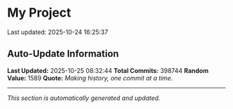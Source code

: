 # My Project


Last updated: 2025-10-24 16:25:37















































































































































































































































































































































































































































































































































































































































































































































































































































































































































































































































































































































































































































































































































































































































































































































































































































































































































































































































































































































































































































































































































































































































































































































































































































































































































































































































































































































































































































































































































































































































































































































































































































































































































































































































































































































































































































































































































































































































































































































































































































































































































































































































































































































































































































































































































































































































































































































































































































































































































































































































































































































































































































































































































































































































































































































































































































































































































































































































































































































































































































































































































































































































































































































































































































































































































































































































































































































































































































































































































































































































































































































































































































































































































































































































































































































































































































































































































































































































































































































































































































































































































































































































































































































































































































































































































































































































































































































































































































































































































































































































































































































































































































































































































































































































































































































































































































































































































































































































































































































































































































































































































































































































































































































































































































































































































































































































































































































































































































































































































































































































































































































































































































































































































































































































































































































































































































































































































































































































































































































































































































































































































































































































































































































































































































































































































































































































































































































































































































































































































































































































































































































































































































































































































































































































































































































































































































































































































































































































































































































































































































































































































































































































































































































































































































































































































































































































































































































































































































































































































































































































































































































































































































































































































































































































































































































































































































































































































































































































































































































































































































































































































































































































































































































































































































































































































































































































































































































































































































































































































































































































































































































































































































































































































































































































































































































































































































































































































































































































































































































































































































































































































































































































































































































































































































































































































































































































































































































































































































































































































































































































































































































































































































































































































































































































































































































































































































































































































































































































































































































































































































































































































































































































































































































































































































































































































































































































































































































































































































































































































































































































































































































































































































































































































































































































































































































































































































































































































































































































































































































































































































































































































































































































































































































































































































































































































































































































































































































































































































































































































































































































































































































































































































































































































































































































































































































































































































































































































































































































































































































































































































































































































































































































































































































































































































































































































































































































































































































































































































































































































































































































































































































































































































































































































































































































































































































































































































































































































































































































































































































































































































































































































































































































































































































































































































































































































































































































































































































































































































































































































































































































































































































































































































































































































































































































































































































































































































































































































































































































































































































































































































































































































































































































































































































































































































































































































































































































































































































































































































































































































































































































































































































































































































































































































































































































































































































































































































































































































































































































































































































































































































































































































































































































































































































































































































































































































































































































































































































































































































































































































































































































































































































































































































































































































































































































































































































































































































































































































































































































































































































































































































































































































































































































































































































































































































































































































































































































































































































































































































































































































































































































































































































































































































































































































































































































































































































































































































































































































































































































































































































































































































































































































































































































































































































































































































































































































































































































































































































































































































































































































































































































































































































































































































































































































































































































































































































































































































































































































































































































































































































































































































































































































































































































































































































































































































































































































































































































































































































































































































































































































































































































































































































































































































































































































































































































































































































































































































































































































































































































































































































































































































































































































































































































































































































































































































































































































































































































































































































































































































































































































































































































































































































































































































































































































































































































































































































































































































































































































































































































































































































































































































































































































































































































































































































































































































































































































































































































































































































































































































































































































































































































































































































































































































































































































































































































































































































































































































































































































































































































































































































































































































































































































































































































































































































































































































































































































































































































































































































































































































































































































































































































































































































































































































































































































































































































































































































































































































































































































































































































































































































































































































































































































































































































































































































































































































































































































































































































































































































































































































































































































































































































































































































































































































































































































































































































































































































































































































































































































































































































































































































































































































































































































































































































































































































































































































































































































































































































































































































































































































































































































































































































































































































































































































































































































































































































































































































































































































































































































































































































































































































































































































































































































































































































































































































































































































































































































































































































































































































































































































































































































































































































































































































































































































































































































































































































































































































































































































































































































































































































































































































































































































































































































































































































































































































































































































































































































































































































































































































































































































































































































































































































































































































































































































































































































































































































































































































































































































































































































































































































































































































































































































































































































































































































































































































































































































































































































































































































































































































































































































































































































































































































































































































































































































































































































































































































































































































































































































































































































































































































































































































































































































































































































































































































































































































































































































































































































































































































































































































































































































































































































































































































































































































































































































































































































































































































































































































































































































































































































































































































































































































































































































































































































































































































































































































































































































































































































































































































































































































































































































































































































































































































































































































































































































































































































































































































































































































































































































































































































































































































































































































































































































































































































































































































































































































































































































































































































































































































































































































































































































































































































































































































































































































































































































































































































































































































































































































































































































































































































































































































































































































































































































































































































































































































































































































































































































































































































































































































































































































































































































































































































































































































































































































































































































































































































































































































































































































































































































































































































































































































































































































































































































































































































































































































































































































































































































































































































































































































































































































































































































































































































































































































































































































































































































































































































































































































































































































































































































































































































































































































































































































































































































































































































































































































































































































































































































































































































































































































































































































































































































































































































































































































































































































































































































































































































































































































































































































































































































































































































































































































































































































































































































































































































































































































































































































































































































































































































































































































































































































































































































































































































































































































































































































































































































































































































































































































































































































































































































































































































































































































































































































































































































































































































































































































































































































































































































































































































































































































































































































































































































































































































































































































































































































































































































































































































































































































































































































































































































































































































































































































































































































































































































































































































































































































































































































































































































































































































































































































































































































































































































































































































































































































































































































































































































































































































































































































































































































































































































































































































































































































































































































































































































































































































































































































































































































































































































































































































































































































































































































































































































































































































































































































































































































































































































































































































































































































































































































































































































































































































































































































































































































































































































































































































































































































































































































































































































































































































































































































































































































































































































































































































































































































































































































































































































































































































































































































































































































































































































































































































































































































































































































































































































































































































































































































































































































































































































































































































































































































































































































































































































































































































































































































































































































































































































































































































































































































































































































































































































































































































































































































































































































































































































































































































































































































































































































































































































































































































































































































































































































































































































































































































































































































































































































































































































































































































































































































































































































































































































































































































































































































































































































































































































































































































































































































































































































































































































































































































































































































































































































































































































































































































































































































































































































































































































































































































































































































































































































































































































































































































































































































































































































































































































































































































































































































































































































































































































































































































































































































































































































































































































































































































































































































































































































































































































































































































































































































































































































































































































































































































































































































































































































































































































































































































































































































































































































































































































































































































































































































































































































































































































































































































































































































































































































































































































































































































































































































































































































































































































































































































































































































































































































































































































































































































































































































































































































































































































































































































































































































































































































































































































































































































































































































































































































































































































































































































































































































































































































































































































































































































































































































































































































































































































































































































































































































































































































































































































































































































































































































































































































































































































































































































































































































































































































































































































































































































































































































































































































































































































































































































































































































































































































































































































































































































































































































































































































































































































































































































































































































































































































































































































































































































































































































































































































































































































































































































































































































































































































































































































































































































































































































































































































































































































































































































































































































































































































































































































































































































































































































































































































































































































































































































































































































































































































































































































































































































































































































































































































































































































































































































































































































































































































































































































































































































































































































































































































































































































































































































































































































































































































































































































































































































































































































































































































































































































































































































































































































































































































































































































































































































































































































































































































































































































































































































































































































































































































































































































































































































































































































































































































































































































































































































































































































































































































































































































































































































































































































































































































































































































































































































































































































































































































































































































































































































































































































































































































































































































































































































































































































































































































































































































































































































































































































































































































































































































































































































































































































































































































































































































































































































































































































































































































































































































































































































































































































































































































































































































































































































































































































































































































































































































































































































































































































































































































































































































































































































































































































































































































































































































































































































































































































































































































































































































































































































































































































































































































































































































































































































































































































































































































































































































































































































































































































































































































































































































































































































































































































































































































































































































































































































































































































































































































































































































































































































































































































































































































































































































































































































































































































































































































































































































































































































































































































































































































































































































































































































































































































































































































































































































































































































































































































































































































































































































































































































































































































































































































































































































































































































































































































































































































































































































































































































































































































































































































































































































































































































































































































































































































































































































































































































































































































































































































































































































































































































































































































































































































































































































































































































































































































































































































































































































































































































































































































































































































































































































































































































































































































































































































































































































































































































































































































































































































































































































































































































































































































































































































































































































































































































































































































































































































































































































































































































































































































































































































































































































































































































































































































































































































































































































































































































































































































































































































































































































































































































































































































































































































































































































































































































































































































































































































































































































































































































































































































































































































































































































































































































































































































































































































































































































































































































































































































































































































































































































































































































































































































































































































































































































































































































































































































































































































































































































































































































































































































































































































































































































































































































































































































































































































































































































































































































































































































































































































































































































































































































































































































































































































































































































































































































































































































































































































































































































































































































































































































































































































































































































































































































































































































































































































































































































































































































































































































































































































































































































































































































































































































































































































































































































































































































































































































































































































































































































































































































































































































































































































































































































































































































































































































































































































































































































































































































































































































































































































































































































































































































































































































































































































































































































































































































































































































































































































































































































































































































































































































































































































































































































































































































































































































































































































































































































































































































































































































































































































































































































































































































































































































































































































































































































































































































































































































































































































































































































































































































































































































































































































































































































































































































































































































































































































































































































































































































































































































































































































































































































































































































































































































































































































































































































































































































































































































































































































































































































































































































































































































































































































































































































































































































































































































































































































































































































































































































































































































































































































































































































































































































































































































































































































































































































































































































































































































































































































































































































































































































































































































































































































































































































































































































































































































































































































































































































































































































































































































































































































































































































































































































































































































































































































































































































































































































































































































































































































































































































































































































































































































































































































































































































































































































































































































































































































































































































































































































































































































































































































































































































































































































































































































































































































































































































































































































































































































































































































































































































































































































































































































































































































































































































































































































































































































































































































































































































































































































































































































































































































































































































































































































































































































































































































































































































































































































































































































































































































































































































































































































































































































































































































































































































































































































































































































































































































































































































































































































































































































































































































































































































































































































































































































































































































































































































































































































































































































































































































































































































































































































































































































































































































































































































































































































































































































































































































































































































































































































































































































































































































































































































































































































































































































































































































































































































































































































































































































































































































































































































































































































































































































































































































































































































































































































































































































































































































































































































































































































































































































































































































































































































































































































































































































































































































































































































































































































































































































































































































































































































































































































































































































































































































































































































































































































































































































































































































































































































































































































































































































































































































































































































































































































































































































































































































































































































































































































































































































































































































































































































































































































































































































































































































































































































































































































































































































































































































































































































































































































































































































































































































































































































































































































































































































































































































































































































































































































































































































































































































































































































































































































































































































































































































































































































































































































































































































































































































































































































































































































































































































































































































































































































































































































































































































































































































































































































































































































































































































































































































































































































































































































































































































































































































































































































































































































































































































































































































































































































































































































































































































































































































































































































































































































































































































































































































































































































































































































































































































































































































































































































































































































































































































































































































































































































































































































































































































































































































































































































































































































































































































































































































































































































































































































































































































































































































































































































































































































































































































































































































































































































































































































































































































































































































































































































































































































































































































































































































































































































































































































































































































































































































































































































































































































































































































































































































































































































































































































































































































































































































































































































































































































































































































































































































































































































































































































































































































































































































































































































































































































































































































































































































































































































































































































































































































































































































































































































































































































































































































































































































































































































































































































































































































































































































































































































































































































































































































































































































































































































































































































































































































































































































































































































































































































































































































































































































































































































































































































































































































































































































































































































































































































































































































































































































































































































































































































































































































































































































































































































































































































































































































































































































































































































































































































































































































































































































































































































































































































































































































































































































































































































































































































































































































































































































































































































































































































































































































































































































































































































































































































































































































































































































































































































































































































































































































































































































































































































































































































































































































































































































































































































































































































































































































































































































































































































































































































































































































































































































































































































































































































































































































































































































































































































































































































































































































































































































































































































































































































































































































































































































































































































































































































































































































































































































































































































































































































































































































































































































































































































































































































































































































































































































































































































































































































































































































































































































































































































































































































































































































































































































































































































































































































































































































































































































































































































































































































































































































































































































































































































































































































































































































































































































































































































































































































































































































































































































































































































































































































































































































































































































































































































































































































































































































































































































































































































































































































































































































































































































































































































































































































































































































































































































































































































































































































































































































































































































































































































































































































































































































































































































































































































































































































































































































































































































































































































































































































































































































































































































































































































































































































































































































































































































































































































































































































































































































































































































































































































































































































































































































































































































































































































































































































































































































































































































































































































































































































































































































































































































































































































































































































































































































































































































































































































































































































































































































































































































































































































































































































































































































































































































































































































































































































































































































































































































































































































































































































































































































































































































































































































































































































































































































































































































































































































































































































































































































































































































































































































































































































































































































































































































































































































































































































































































































































































































































































































































































































































































































































































































































































































































































































































































































































































































































































































































































































































































































































































































































































































































































































































































































































































































































































































































































































































































































































































































































































































































































































































































































































































































































































































































































































































































































































































































































































































































































































































































































































































































































































































































































































































































































































































































































































































































































































































































































































































































































































































































































































































































































































































































































































































































































































































































































































































































































































































































































































































































































































































































































































































































































































































































































































































































































































































































































































































































































































































































































































































































































































































































































































































































































































































































































































































































































































































































































































































































































































































































































































































































































































































































































































































































































































































































































































































































































































































































































































































































































































































































































































































































































































































































































































































































































































































































































































































































































































































































































































































































































































































































































































































































































































































































































































































































































































































































































































































































































































































































































































































































































































































































































































































































































































































































































































































































































































































































































































































































































































































































































































































































































































































































































































































































































































































































































































































































































































































































































































































































































































































































































































































































































































































































































































































































































































































































































































































































































































































































































































































































































































































































































































































































































































































































































































































































































































































































































































































































































































































































































































































































































































































































































































































































































































































































































































































































































































































































































































































































































































































































































































































































































































































































































































































































































































































































































































































































































































































































































































































































































































































































































































































































































































































































































































































































































































































































































































































































































































































































































































































































































































































































































































































































































































































































































































































































































































































































































































































































































































































































































































































































































































































































































































































































































































































































































































































































































































































































































































































































































































































































































































































































































































































































































































































































































































































































































































































































































































































































































































































































































































































































































































































































































































































































































































































































































































































































































































































































































































































































































































































































































































































































































































































































































































































































































































































































































































































































































































































































































































































































































































































































































































































































































































































































































































































































































































































































































































































































































































































































































































































































































































































































































































































































































































































































































































































































































































































































































































































































































































































































































































































































































































































































































































































































































































































































































































































































































































































































































































































































































































































































































































































































































































































































































































































































































































































































































































































































































































































































































































































































































































































































































































































































































































































































































































































































































































































































































































































































































































































































































































































































































































































































































































































































































































































































































































































































































































































































































































































































































































































































































































































































































































































































































































































































































































































































































































































































































































































































































































































































































































































































































































































































































































































































































































































































































































































































































































































































































































































































































































































































































































































































































































































































































































































































































































































































































































































































































































































































































































































































































































































































































































































































































































































































































































































































































































































































































































































































































































































































































































































































































































































































































































































































































































































































































































































































































































































































































































































































































































































































































































































































































































































































































































































































































































































































































































































































































































































































































































































































































































































































































































































































































































































































































































































































































































































































































































































































































































































































































































































































































































































































































































































































































































































































































































































































































































































































































































































































































































































































































































































































































































































































































































































































































































































































































































































































































































































































































































































































































































































































































































































































































































































































































































































































































































































































































































































































































































































































































































































































































































































































































































































































































































































































































































































































































































































































































































































































































































































































































































































































































































































































































































































































































































































































































































































































































































































































































































































































































































































































































































































































































































































































































































































































































































































































































































































































































































































































































































































































































































































































































































































































































































































































































































































































































































































































































































































































































































































































































































































































































































































































































































































































































































































































































































































































































































































































































































































































































































































































































































































































































































































































































































































































































































































































































































































































































































































































































































































































































































































































































































































































































































































































































































































































































































































































































































































































































































































































































































































































































































































































































































































































































































































































































































































































































































































































































































































































































































































































































































































































































































































































































































































































































































































































































































































































































































































































































































































































































































































































































































































































































































































































































































































































































































































































































































































































































































































































































































































































































































































































































































































































































































































































































































































































































































































































































































































































































































































































































































































































































































































































































































































































































































































































































































































































































































































































































































































































































































































































































































































































































































































































































































































































































































































































































































































































































































































































































































































































































































































































































































































































































































































































































































































































































































































































































































































































































































































































































































































































































































































































































































































































































































































































































































































































































































































































































































































































































































































































































































































































































































































































































































































































































































































































































































































































































































































































































































































































































































































































































































































































































































































































































































































































































































































































































































































































































































































































































































































































































































































































































































































































































































































































































































































































































































































































































































































































































































































































































































































































































































































































































































































































































































































































































































































































































































































































































































































































































































































































































































































































































































































































































































































































































































































































































































































































































































































































































































































































































































































































































































































































































































































































































































































































































































































































































































































































































































































































































































































































































































































































































































































































































































































































































































































































































































































































































































































































































































































































































































































































































































































































































































































































































































































































































































































































































































































































































































































































































































































































































































































































































































































































































































































































































































































































































































































































































































































































































































































































































































































































































































































































































































































































































































































































































































































































































































































































































































































































































































































































































































































































































































































































































































































































































































































































































































































































































































































































































































































































































































































































































































































































































































































































































































































































































































































































































































































































































































































































































































































































































































































































































































































































































































































































































































































































































































































































































































































































































































































































































































































































































































































































































































































































































































































































































































































































































































































































































































































































































































































































































































































































































































































































































































































































































































































































































































































































































































































































































































































































































































































































































































































































































































































































































































































































































































































































































































































































































































































































































































































































































































































































































































































































































































































































































































































































































































































































































































































































































































































































































































































































































































































































































































































































































































































































































































































































































































































































































































































































































































































































































































































































































































































































































































































































































































































































































































































































































































































































































































































































































































































































































































































































































































































































































































































































































































































































































































































































































































































































































































































































































































































































































































































































































































































































































































































































































































































































































































































































































































































































































































































































































































































































































































































































































































































































































































































































































































































































































































































































































































































































































































































































































































































































































































































































































































































































































































































































































































































































































































































































































































































































































































































































































































































































































































































































































































































































































































































































































































































































































































































































































































































































































































































































































































































































































































































































































































































































































































































































































































































































































































































































































































































































































































































































































































































































































































































































































































































































































































































































































































































































































































































































































































































































































































































































































































































































































































































































































































































































































































































































































































































































































































































































































































































































































































































































































































































































































































































































































































































































































































































































































































































































































































































































































































































































































































































































































































































































































































































































































































































































































































































































































































































































































































































































































































































































































































































































































































































































































































































































































































































































































































































































































































































































































































































































































































































































































































































































































































































































































































































































































































































































































































































































































































































































































































































































































































































































































































































































































































































































































































































































































































































































































































































































































































































































































































































































































































































































































































































































































































































































































































































































































































































































































































































































































































































































































































































































































































































































































































































































































































































































































































































































































































































































































































































































































































































































































































































































































































































































































































































































































































































































































































































































































































































































































































































































































































































































































































































































































































































































































































































































































































































































































































































































































































































































































































































































































































































































































































































































































































































































































































































































































































































































































































































































































































































































































































































































































































































































































































































































































































































































































































































































































































































































































































































































































































































































































































































































































































































































































































































































































































































































































































































































































































































































































































































































































































































































































































































































































































































































































































































































































































































































































































































































































































































































































































































































































































































































































































































































































































































































































































































































































































































































































































































































































































































































































































































































































































































































































































































































































































































































































































































































































































































































































































































































































































































































































































































































































































































































































































































































































































































































































































































































































































































































































































































































































































































































































































































































































































































































































































































































































































































































































































































































































































































































































































































































































































































































































































































































































































































































































































































































































































































































































































































































































































































































































































































































































































































































































































































































































































































































































































































































































































































































































































































































































































































































































































































































































































































































































































































































































































































































































































































































































































































































































































































































































































































































































































































































































































































































































































































































































































































































































































































































































































































































































































































































































































































































































































































































































































































































































































































































































































































































































































































































































































































































































































































































































































































































































































































































































































































































































































































































































































































































































































































































































































































































































































































































































































































































































































































































































































































































































































































































































































































































































































































































































































































































































































































































































































































































































































































































































































































































































































































































































































































































































































































































































































































































































































































































































































































































































































































































































































































































































































































































































































































































































































































































































































































































































































































































































































































































































































































































































































































































































































































































































































































































































































































































































































































































































































































































































































































































































































































































































































































































































































































































































































































































































































































































































































































































































































































































































































































































































































































































































































































































































































































































































































































































































































































































































































































































































































































































































































































































































































































































































































































































































































































































































































































































































































































































































































































































































































































































































































































































































































































































































































































































































































































































































































































































































































































































































































































































































































































































































































































































































































































































































































































































































































































































































































































































































































































































































































































































































































































































































































































































































































































































































































































































































































































































































































































































































































































































































































































































































































































































































































































































































































































































































































































































































































































































































































































































































































































































































































































































































































































































































































































































































































































































































































































































































































































































































































































































































































































































































































































































































































































































































































































































































































































































































































































































































































































































































































































































































































































































































































































































































































































































































































































































































































































































































































































































































































































































































































































































































































































































































































































































































































































































































































































































































































































































































































































































































































































































































































































































































































































































































































































































































































































































































































































































































































































































































































































































































































































































































































































































































































































































































































































































































































































































































































































































































































































































































































































































































































































































































































































































































































































































































































































































































































































































































































































































































































































































































































































































































































































































































































































































































































































































































































































































































































































































































































































































































































































































































































































































































































































































































































































































































































































































































































































































































































































































































































































































































































































































































































































































































































































































































































































































































































































































































































































































































































































































































































































































































































































































































































































































































































































































































































































































































































































































































































































































































































































































































































































































































































































































































































































































































































































































































































































































































































































































































































































































































































































































































































































































































































































































































































































































































































































































































































































































































































































































































































































































































































































































































































































































































































































































































































































































































































































































































































































































































































































































































































































































































































































































































































































































































































































































































































































































































































































































































































































































































































































































































































































































































































































































































































































































































































































































































































































































































































































































































































































































































































































































































































































































































































































































































































































































































































































































































































































































































































































































































































































































































































































































































































































































































































































































































































































































































































































































































































































































































































































































































































































































































































































































































































































































































































































































































































































































































































































































































































































































































































































































































































































































































































































































































































































































































































































































































































































































































































































































































































































































































































































































































































































































































































































































































































































































































































































































































































































































































































































































































































































































































































































































































































































































































































































































































































































































































































































































































































































































































































































































































































































































































































































































































































































































































































































































































































































































































































































































































































































































































































































































































































































































































































































































































































































































































































































































































































































































































































































































































































































































































































































































































































































































































































































































































































































































































































































































































































































































































































































































































































































































































































































































































































































































































































































































































































































































































































































































































































































































































































































































































































































































































































































































































































































































































































































































































































































































































































































































































































































































































































































































































































































































































































































































































































































































































































































































































































































































































































































































































































































































































































































































































































































































































































































































































































































































































































































































































































































































































































































































































































































































































































































































































































































































































































































































































































































































































































































































































































































































































































































































































































































































































































































































































































































































































































































































































































































































































































































































































































































































































































































































































































































































































































































































































































































































































































































































































































































































































































































































































































































































































































































































































































































































































































































































































































































































































































































































































































































































































































































































































































































































































































































































































































































































































































































































































































































































































































































































































































































































































































































































































































































































































































































































































































































































































































































































































































































































































































































































































































































































































































































































































































































































































































































































































































































































































































































































































































































































































































































































































































































































































































































































































































































































































































































































































































































































































































































































































































































































































































































































































































































































































































































































































































































































































































































































































































































































































































































































































































































































































































































































































































































































































































































































































































































































































































































































































































































































































































































































































































































































































































































































































































































































































































































































































































































































































































































































































































































































































































































































































































































































































































































































































































































































































































































































































































































































































































































































































































































































































































































































































































































































































































































































































































































































































































































































































































































































































































































































































































































































































































































































































































































































































































































































































































































































































































































































































































































































































































































































































































































































































































































































































































































































































































































































































































































































































































































































































































































































































































































































































































































































































































































































































































































































































































































































































































































































































































































































































































































































































































































































































































































































































































































































































































































































































































































































































































































































































































































































































































































































































































































































































































































































































































































































































































































































































































































































































































































































































































































































































































































































































































































































































































































































































































































































































































































































































































































































































































































































































































































































































































































































































































































































































































































































































































































































































































































































































































































































































































































































































































































































































































































































































































































































































































































































































































































































































































































































































































































































































































































































































































































































































































































































































































































































































































































































































































































































































































































































































































































































































































































































































































































































































































































































































































































































































































































































































































































































































































































































































































































































































































































































































































































































































































































































































































































































































































































































































































































































































































































































































































































































































































































































































































































































































































































































































































































































































































































































































































































































































































































































































































































































































































































































































































































































































































































































































































































































































































































































































































































































































































































































































































































































































































































































































































































































































































































































































































































































































































































































































































































































































































































































































































































































































































































































































































































































































































































































































































































































































































































































































































































































































































































































































































































































































































































































































































































































































































































































































































































































































































































































































































































































































































































































































































































































































































































































































































































































































































































































































































































































































































































































































































































































































































































































































































































































































































































































































































































































































































































































































































































































































































































































































































































































































































































































































































































































































































































































































































































































































































































































































































































































































































































































































































































































































































































































































































































































































































































































































































































































































































































































































































































































































































































































































































































































































































































































































































































































































































































































































































































































































































































































































































































































































































































































































































































































































































































































































































































































































































































































































































































































































































































































































































































































































































































































































































































































































































































































































































































































































































































































































































































































































































































































































































































































































































































































































































































































































































































































































































































































































































































































































































































































































































































































































































































































































































































































































































































































































































































































































































































































































































































































































































































































































































































































































































































































































































































































































































































































































































































































































































































































































































































































































































































































































































































































































































































































































































































































































































































































































































































































































































































































































































































































































































































































































































































































































































































































































































































































































































































































































































































































































































































































































































































































































































































































































































































































































































































































































































































































































































































































































































































































































































































































































































































































































































































































































































































































































































































































































































































































































































































































































































































































































































































































































































































































































































































































































































































































































































































































































































































































































































































































































































































































































































































































































































































































































































































































































































































































































































































































































































































































































































































































































































































































































































































































































































































































































































































































































































































































































































































































































































































































































































































































































































































































































































































































































































































































































































































































































































































































































































































































































































































































































































































































































































































































































































































































































































































































































































































































































































































































































































































































































































































































































































































































































































































































































































































































































































































































































































































































































































































































































































































































































































































































































































































































































































































































































































































































































































































































































































































































































































































































































































































































































































































































































































































































































































































































































































































































































































































































































































































































































































































































































































































































































































































































































































































































































































































































































































































































































































































































































































































































































































































































































































































































































































































































































































































































































































































































































































































































































































































































































































































































































































































































































































































































































































































































































































































































































































































































































































































































































































































































































































































































































































































































































































































































































































































































































































































































































































































































































































































































































































































































































































































































































































































































































































































































































































































































































































































































































































































































































































































































































































































































































































































































































































































































































































































































































































































































































































































































































































































































































































































































































































































































































































































































































































































































































































































































































































































































































































































































































































































































































































































































































































































































































































































































































































































































































































































































































































































































































































































































































































































































































































































































































































































































































































































































































































































































































































































































































































































































































































































































































































































































































































































































































































































































































































































































































































































































































































































































































































































































































































































































































































































































































































































































































































































































































































































































































































































































































































































































































































































































































































































































































































































































































































































































































































































































































































































































































































































































































































































































































































































































































































































































































































































































































































































































































































































































































































































































































































































































































































































































































































































































































































































































































































































































































































































































































































































































































































































































































































































































































































































































































































































































































































































































































































































































































































































































































































































































































































































































































































































































































































































































































































































































































































































































































































































































































































































































































































































































































































































































































































































































































































































































































































































































































































































































































































































































































































































































































































































































































































































































































































































































































































































































































































































































































































































































































































































































































































































































































































































































































































































































































































































































































































































































































































































































































































































































































































































































































































































































































































































































































































































































































































































































































































































































































































































































































































































































































































































































































































































































































































































































































































































































































































































































































































































































































































































































































































































































































































































































































































































































































































































































































































































































































































































































































































































































































































































































































































































































































































































































































































































































































































































































































































































































































































































































































































































































































































































































































































































































































































































































































































































































































































































































































































































































































































































































































































































































































































































































































































































































































































































































































































































































































































































































































































































































































































































































































































































































































































































































































































































































































































































































































































































































































































































































































































































































































































































































































































































































































































































































































































































































































































































































































































































































































































































































































































































































































































































































































































































































































































































































































































































































































































































































































































































































































































































































































































































































































































































































































































































































































































































































































































































































































































































































































































































































































































































































































































































































































































































































































































































































































































































































































































































































































































































































































































































































































































































































































































































































































































































































































































































































































































































































































































































































































































































































































































































































































































































































































































































































































































































































































































































































































































































































































































































































































































































































































































































































































































































































































































































































































































































































































































































































































































































































































































































































































































































































































































































































































































































































































































































































































































































































































































































































































































































































































































































































































































































































































































































































































































































































































































































































































































































































































































































































































































































































































































































































































































































































































































































































































































































































































































































































































































































































































































































































































































































































































































































































































































































































































































































































































































































































































































































































































































































































































































































































































































































































































































































































































































































































































































































































































































































































































































































































































































































































































































































































































































































































































































































































































































































































































































































































































































































































































































































































































































































































































































































































































































































































































































































































































































































































































































































































































































































































































































































































































































































































































































































































































































































































































































































































































































































































































































































































































































































































































































































































































































































































































































































































































































































































































































































































































































































































































































































































































































































































































































































































































































































































































































































































































































































































































































































































































































































































































































































































































































































































































































































































































































































































































































































































































































































































































































































































































































































































































































































































































































































































































































































































































































































































































































































































































































































































































































































































































































































































































































































































































































































































































































































































































































































































































































































































































































































































































































































































































































































































































































































































































































































































































































































































































































































































































































































































































































































































































































































































































































































































































































































































































































































































































































































































































































































































































































































































































































































































































































































































































































































































































































































































































































































































































































































































































































































































































































































































































































































































































































































































































































































































































































































































































































































































































































































































































































































































































































































































































































































































































































































































































































































































































































































































































































































































































































































































































































































































































































































































































































































































































































































































































































































































































































































































































































































































































































































































































































































































































































































































































































































































































































































































































































































































































































































































































































































































































































































































































































































































































































































































































































































































































































































































































































































































































































































































































































































































































































































































































































































































































































































































































































































































































































































































































































































































































































































































































































































































































































































































































































































































































































































































































































































































































































































































































































































































































































































































































































































































































































































































































































































































































































































































































































































































































































































































































































































































































































































































































































































































































































































































































































































































































































































































































































































































































































































































































































































































































































































































































































































































































































































































































































































































































































































































































































































































































































































































































































































































































































































































































































































































































































































































































































































































































































































































































































































































































































































































































































































































































































































































































































































































































































































































































































































































































































































































































































































































































































































































































































































































































































































































































































































































































































































































































































































































































































































































































































































































































































































































































































































































































































































































































































































































































































































































































































































































































































































































































































































































































































































































































































































































































































































































































































































































































































































































































































































































































































































































































































































































































































































































































































































































































































































































































































































































































































































































































































































































































































































































































































































































































































































































































































































































































































































































































































































































































































































































































































































































































































































































































































































































































































































































































































































































































































































































































































































































































































































































































































































































































































































































































































































































































































































































































































































































































## Auto-Update Information

**Last Updated:** 2025-10-25 08:32:44
**Total Commits:** 398744
**Random Value:** 1589
**Quote:** _Making history, one commit at a time._

---
_This section is automatically generated and updated._